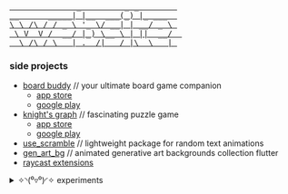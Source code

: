 <pre>
<a href="https://khlebobul.github.io">              _         _ _        </a>
<a href="https://khlebobul.github.io">__      _____| |__  ___(_) |_ ___  </a>
<a href="https://khlebobul.github.io">\ \ /\ / / _ \ '_ \/ __| | __/ _ \ </a>
<a href="https://khlebobul.github.io"> \ V  V /  __/ |_) \__ \ | ||  __/  </a>
<a href="https://khlebobul.github.io">  \_/\_/ \___|_.__/|___/_|\__\___| </a>
</pre>

### side projects

- [board buddy](https://boardbuddyapp.vercel.app) // your ultimate board game companion
  - [app store](https://apps.apple.com/ru/app/board-buddy-score-counter/id6743980638?)
  - [google play]()
- [knight's graph](https://knightsgraph.vercel.app) // fascinating puzzle game
  - [app store](https://apps.apple.com/us/app/knights-graph/id6737812039)
  - [google play](https://play.google.com/store/apps/details?id=com.khlebobul.knights_graph)
- [use_scramble](https://pub.dev/packages/use_scramble) // lightweight package for random text animations
- [gen_art_bg](https://pub.dev/packages/gen_art_bg) // animated generative art backgrounds collection flutter
- [raycast extensions](https://www.raycast.com/khlebobul)

<details>
  <summary>  ✧⁠◝⁠(⁠⁰⁠▿⁠⁰⁠)⁠◜⁠✧  experiments</summary>

  - [lego block image processor](https://lego-processor.vercel.app) // Images ➭ lego blocks instruction
  - [square ribbon](https://www.figma.com/community/plugin/1441862652881971511/square-ribbon) // figma plugin
  - [figure 8](https://khlebobul26.gumroad.com/l/figure8) // companion for maintaining eye health
  - [wave logo generator](https://wave-logo.vercel.app/) // logo buddy
  
</details>
